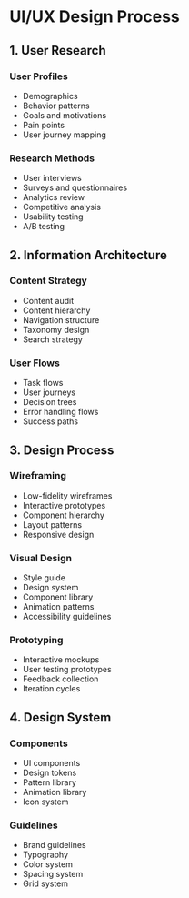 # UI/UX Design Process

## 1. User Research
### User Profiles
- Demographics
- Behavior patterns
- Goals and motivations
- Pain points
- User journey mapping

### Research Methods
- User interviews
- Surveys and questionnaires
- Analytics review
- Competitive analysis
- Usability testing
- A/B testing

## 2. Information Architecture
### Content Strategy
- Content audit
- Content hierarchy
- Navigation structure
- Taxonomy design
- Search strategy

### User Flows
- Task flows
- User journeys
- Decision trees
- Error handling flows
- Success paths

## 3. Design Process
### Wireframing
- Low-fidelity wireframes
- Interactive prototypes
- Component hierarchy
- Layout patterns
- Responsive design

### Visual Design
- Style guide
- Design system
- Component library
- Animation patterns
- Accessibility guidelines

### Prototyping
- Interactive mockups
- User testing prototypes
- Feedback collection
- Iteration cycles

## 4. Design System
### Components
- UI components
- Design tokens
- Pattern library
- Animation library
- Icon system

### Guidelines
- Brand guidelines
- Typography
- Color system
- Spacing system
- Grid system
